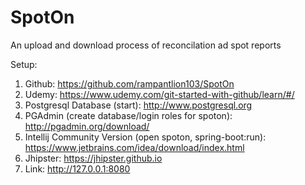 # SpotOn
An upload and download process of reconcilation ad spot reports

Setup:

1. Github: https://github.com/rampantlion103/SpotOn
2. Udemy: https://www.udemy.com/git-started-with-github/learn/#/
3. Postgresql Database (start): http://www.postgresql.org
4. PGAdmin (create database/login roles for spoton): http://pgadmin.org/download/
5. Intellij Community Version (open spoton, spring-boot:run): https://www.jetbrains.com/idea/download/index.html
6. Jhipster: https://jhipster.github.io
7. Link: http://127.0.0.1:8080
